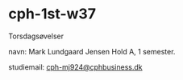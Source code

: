 # cph-1st-w37
Torsdagsøvelser

navn: Mark Lundgaard Jensen
Hold A, 1 semester.

studiemail: cph-mj924@cphbusiness.dk